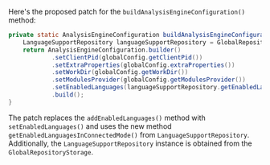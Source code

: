 Here's the proposed patch for the `buildAnalysisEngineConfiguration()` method:

```java
private static AnalysisEngineConfiguration buildAnalysisEngineConfiguration() {
    LanguageSupportRepository languageSupportRepository = GlobalRepositoryStorage.getInstance().getRepository(LanguageSupportRepository.KEY);
    return AnalysisEngineConfiguration.builder()
            .setClientPid(globalConfig.getClientPid())
            .setExtraProperties(globalConfig.extraProperties())
            .setWorkDir(globalConfig.getWorkDir())
            .setModulesProvider(globalConfig.getModulesProvider())
            .setEnabledLanguages(languageSupportRepository.getEnabledLanguagesInConnectedMode())
            .build();
}
```

The patch replaces the `addEnabledLanguages()` method with `setEnabledLanguages()` and uses the new method `getEnabledLanguagesInConnectedMode()` from `LanguageSupportRepository`. Additionally, the `LanguageSupportRepository` instance is obtained from the `GlobalRepositoryStorage`.